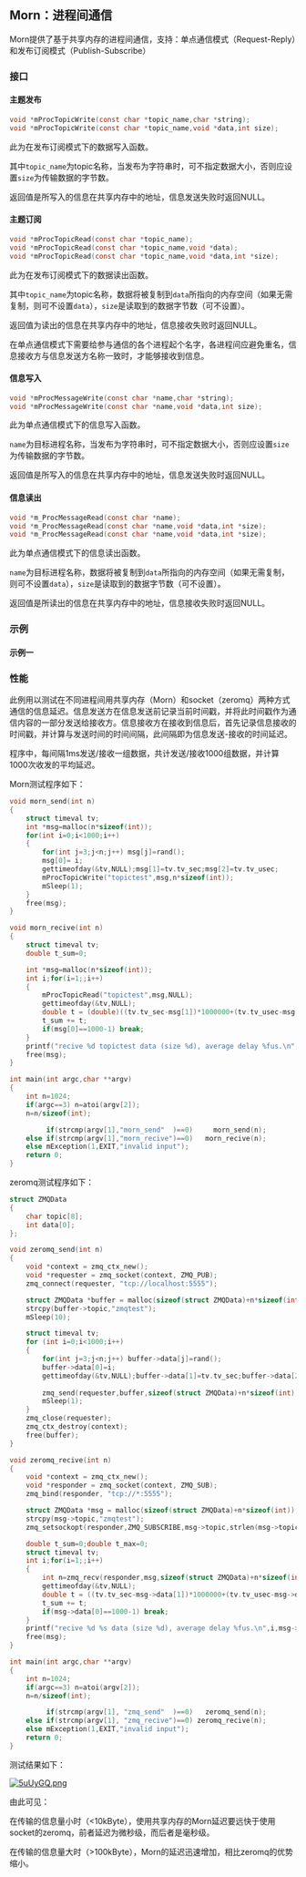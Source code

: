 ## Morn：进程间通信

Morn提供了基于共享内存的进程间通信，支持：单点通信模式（Request-Reply）和发布订阅模式（Publish-Subscribe） 



### 接口

#### 主题发布

```c
void *mProcTopicWrite(const char *topic_name,char *string);
void *mProcTopicWrite(const char *topic_name,void *data,int size);
```

此为在发布订阅模式下的数据写入函数。

其中`topic_name`为topic名称，当发布为字符串时，可不指定数据大小，否则应设置`size`为传输数据的字节数。

返回值是所写入的信息在共享内存中的地址，信息发送失败时返回NULL。

#### 主题订阅

```c
void *mProcTopicRead(const char *topic_name);
void *mProcTopicRead(const char *topic_name,void *data);
void *mProcTopicRead(const char *topic_name,void *data,int *size);
```

此为在发布订阅模式下的数据读出函数。

其中`topic_name`为topic名称，数据将被复制到`data`所指向的内存空间（如果无需复制，则可不设置`data`），`size`是读取到的数据字节数（可不设置）。

返回值为读出的信息在共享内存中的地址，信息接收失败时返回NULL。



在单点通信模式下需要给参与通信的各个进程起个名字，各进程间应避免重名，信息接收方与信息发送方名称一致时，才能够接收到信息。

#### 信息写入

```c
void *mProcMessageWrite(const char *name,char *string);
void *mProcMessageWrite(const char *name,void *data,int size);
```

此为单点通信模式下的信息写入函数。

`name`为目标进程名称，当发布为字符串时，可不指定数据大小，否则应设置`size`为传输数据的字节数。

返回值是所写入的信息在共享内存中的地址，信息发送失败时返回NULL。

#### 信息读出

```c
void *m_ProcMessageRead(const char *name);
void *m_ProcMessageRead(const char *name,void *data,int *size);
void *m_ProcMessageRead(const char *name,void *data,int *size);
```

此为单点通信模式下的信息读出函数。

`name`为目标进程名称，数据将被复制到`data`所指向的内存空间（如果无需复制，则可不设置`data`），`size`是读取到的数据字节数（可不设置）。

返回值是所读出的信息在共享内存中的地址，信息接收失败时返回NULL。



### 示例

#### 示例一







### 性能

此例用以测试在不同进程间用共享内存（Morn）和socket（zeromq）两种方式通信的信息延迟。信息发送方在信息发送前记录当前时间戳，并将此时间戳作为通信内容的一部分发送给接收方。信息接收方在接收到信息后，首先记录信息接收的时间戳，并计算与发送时间的时间间隔，此间隔即为信息发送-接收的时间延迟。

程序中，每间隔1ms发送/接收一组数据，共计发送/接收1000组数据，并计算1000次收发的平均延迟。

Morn测试程序如下：

```c
void morn_send(int n)
{
    struct timeval tv;
    int *msg=malloc(n*sizeof(int));
    for(int i=0;i<1000;i++)
    {
        for(int j=3;j<n;j++) msg[j]=rand();
        msg[0]= i;
        gettimeofday(&tv,NULL);msg[1]=tv.tv_sec;msg[2]=tv.tv_usec;
        mProcTopicWrite("topictest",msg,n*sizeof(int));
        mSleep(1);
    }
    free(msg);
}

void morn_recive(int n)
{
    struct timeval tv;
    double t_sum=0;

    int *msg=malloc(n*sizeof(int));
    int i;for(i=1;;i++)
    {
        mProcTopicRead("topictest",msg,NULL);
        gettimeofday(&tv,NULL);
        double t = (double)((tv.tv_sec-msg[1])*1000000+(tv.tv_usec-msg[2]));
        t_sum += t;
        if(msg[0]==1000-1) break;
    }
    printf("recive %d topictest data (size %d), average delay %fus.\n", i,n*sizeof(int),t_sum/i);
    free(msg);
}

int main(int argc,char **argv)
{
    int n=1024;
    if(argc==3) n=atoi(argv[2]);
    n=n/sizeof(int);

         if(strcmp(argv[1],"morn_send"  )==0)     morn_send(n);
    else if(strcmp(argv[1],"morn_recive")==0)   morn_recive(n);
    else mException(1,EXIT,"invalid input");
    return 0;
}
```

zeromq测试程序如下：

```c
struct ZMQData
{
    char topic[8];
    int data[0];
};

void zeromq_send(int n)
{
    void *context = zmq_ctx_new();
    void *requester = zmq_socket(context, ZMQ_PUB);
    zmq_connect(requester, "tcp://localhost:5555");

    struct ZMQData *buffer = malloc(sizeof(struct ZMQData)+n*sizeof(int));
    strcpy(buffer->topic,"zmqtest");
    mSleep(10);

    struct timeval tv;
    for (int i=0;i<1000;i++)
    {
        for(int j=3;j<n;j++) buffer->data[j]=rand();
        buffer->data[0]=i;
        gettimeofday(&tv,NULL);buffer->data[1]=tv.tv_sec;buffer->data[2]=tv.tv_usec;
        
        zmq_send(requester,buffer,sizeof(struct ZMQData)+n*sizeof(int),0);
        mSleep(1);
    }
    zmq_close(requester);
    zmq_ctx_destroy(context);
    free(buffer);
}

void zeromq_recive(int n)
{
    void *context = zmq_ctx_new();
    void *responder = zmq_socket(context, ZMQ_SUB);
    zmq_bind(responder, "tcp://*:5555");

    struct ZMQData *msg = malloc(sizeof(struct ZMQData)+n*sizeof(int));
    strcpy(msg->topic,"zmqtest");
    zmq_setsockopt(responder,ZMQ_SUBSCRIBE,msg->topic,strlen(msg->topic));

    double t_sum=0;double t_max=0;
    struct timeval tv;
    int i;for(i=1;;i++) 
    {
        int n=zmq_recv(responder,msg,sizeof(struct ZMQData)+n*sizeof(int),0);
        gettimeofday(&tv,NULL);
        double t = ((tv.tv_sec-msg->data[1])*1000000+(tv.tv_usec-msg->data[2]));
        t_sum += t;
        if(msg->data[0]==1000-1) break;
    }
    printf("recive %d %s data (size %d), average delay %fus.\n",i,msg->topic,n*sizeof(int),t_sum/i);
    free(msg);
}

int main(int argc,char **argv)
{
    int n=1024;
    if(argc==3) n=atoi(argv[2]);
    n=n/sizeof(int);

         if(strcmp(argv[1], "zmq_send"  )==0)   zeromq_send(n);
    else if(strcmp(argv[1], "zmq_recive")==0) zeromq_recive(n);
    else mException(1,EXIT,"invalid input");
    return 0;
}
```

测试结果如下：

[![5uUyGQ.png](https://z3.ax1x.com/2021/10/13/5uUyGQ.png)](https://imgtu.com/i/5uUyGQ)

由此可见：

在传输的信息量小时（<10kByte），使用共享内存的Morn延迟要远快于使用socket的zeromq，前者延迟为微秒级，而后者是毫秒级。

在传输的信息量大时（>100kByte），Morn的延迟迅速增加，相比zeromq的优势缩小。



